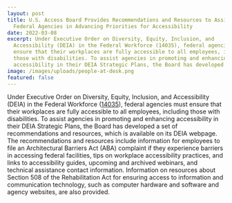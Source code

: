 ```yaml
---
layout: post
title: U.S. Access Board Provides Recommendations and Resources to Assist
  Federal Agencies in Advancing Priorities for Accessibility
date: 2022-03-08
excerpt: Under Executive Order on Diversity, Equity, Inclusion, and
  Accessibility (DEIA) in the Federal Workforce (14035), federal agencies must
  ensure that their workplaces are fully accessible to all employees, including
  those with disabilities. To assist agencies in promoting and enhancing
  accessibility in their DEIA Strategic Plans, the Board has developed . . .
image: /images/uploads/people-at-desk.png
featured: false
---
```

Under Executive Order on Diversity, Equity, Inclusion, and Accessibility (DEIA) in the Federal Workforce ([14035](https://www.federalregister.gov/documents/2021/06/30/2021-14127/diversity-equity-inclusion-and-accessibility-in-the-federal-workforce)), federal agencies must ensure that their workplaces are fully accessible to all employees, including those with disabilities. To assist agencies in promoting and enhancing accessibility in their DEIA Strategic Plans, the Board has developed a set of recommendations and resources, which is available on its DEIA webpage. The recommendations and resources include information for employees to file an Architectural Barriers Act (ABA) complaint if they experience barriers in accessing federal facilities, tips on workplace accessibility practices, and links to accessibility guides, upcoming and archived webinars, and technical assistance contact information. Information on resources about Section 508 of the Rehabilitation Act for ensuring access to information and communication technology, such as computer hardware and software and agency websites, are also provided.
